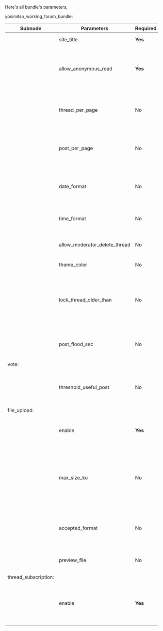 Here's all bundle's parameters,

yosimitso_working_forum_bundle:

| Subnode    | Parameters                    | Required | Accepted                  | Default     | Explanations |
|------------|-------------------------------|----------|---------------------------|-------------|--------------|
|            | site_title                    | **Yes**  | String not empty          |             | Site's title, used in email |
|            | allow_anonymous_read          | **Yes**  | Boolean                   |             | Allow or not access to anonymous user (in both cases, anonymous can't post)|
|            | thread_per_page               | No       | Integer > 0               | 50          | Number of threads displayed per page (pagination related) |
|            | post_per_page                 | No       | Integer > 0               | 20          | Number of posts displayed per page (pagination related)  |
|            | date_format                   | No       | String, valid date format | d/m/Y       | Date (without time) with PHP format, used for rendering|
|            | time_format                   | No       | String, valid time format | H:i:s       | Time with PHP format, used for rendering|
|            | allow_moderator_delete_thread | No       | Boolean                   | false       | Allow or not moderators to delete threads |
|            | theme_color                   | No       | String not empty          | green       | Theme color |
|            | lock_thread_older_than        | No       | Integer (0 = disabled)    | 365           |  Days between the last thread's post and the autolocking of the thread, 0 means disabled |
|            | post_flood_sec                | No       | Integer > 0               | 30          | seconds minimum between each post for an user |
|vote:|
|            |threshold_useful_post          | No       | Integer > 0               | 5           | Number of votes needed for a post to be considered as useful |
|file_upload:|
|            | enable                        | **Yes**  | Boolean                   |             | Allow or not users to upload enclosed files |
|            | max_size_ko                   | No       | Integer > 0               | 10000       | Files size max per post, remember to check if this value is not greater than directives into your php.ini |
|            | accepted_format               | No       | Array                     | [image/jpg, image/jpeg, image/png, image/gif, image/tiff, application/pdf] | Accepted file format |
|            | preview_file                  | No       | Boolean                   | true        | For images only, display or not the thumbnail |
|thread_subscription:|
|            | enable                        | **Yes**  | Boolean                   | false       | Allow or not thread's subscription, remember to check your swiftmailer configuration
